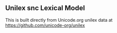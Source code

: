 Unilex snc Lexical Model
----------------------

This is built directly from Unicode.org unilex data at
https://github.com/unicode-org/unilex
